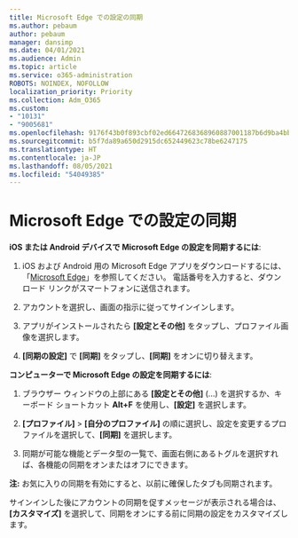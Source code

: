 ```yaml
---
title: Microsoft Edge での設定の同期
ms.author: pebaum
author: pebaum
manager: dansimp
ms.date: 04/01/2021
ms.audience: Admin
ms.topic: article
ms.service: o365-administration
ROBOTS: NOINDEX, NOFOLLOW
localization_priority: Priority
ms.collection: Adm_O365
ms.custom:
- "10131"
- "9005681"
ms.openlocfilehash: 9176f43b0f893cbf02ed6647268368960887001187b6d9ba4bbfe6ed546d7586
ms.sourcegitcommit: b5f7da89a650d2915dc652449623c78be6247175
ms.translationtype: HT
ms.contentlocale: ja-JP
ms.lasthandoff: 08/05/2021
ms.locfileid: "54049385"
---
```

# <a name="sync-settings-in-microsoft-edge"></a>Microsoft Edge での設定の同期

**iOS または Android デバイスで Microsoft Edge の設定を同期するには**:

1. iOS および Android 用の Microsoft Edge アプリをダウンロードするには、「[Microsoft Edge](https://www.microsoft.com/edge?ocid=SMC-IA-4534424)」を参照してください。 電話番号を入力すると、ダウンロード リンクがスマートフォンに送信されます。

1. アカウントを選択し、画面の指示に従ってサインインします。

1. アプリがインストールされたら **[設定とその他]** をタップし、プロファイル画像を選択します。

1. **[同期の設定]** で **[同期]** をタップし、**[同期]** をオンに切り替えます。 

**コンピューターで Microsoft Edge の設定を同期するには**:

1. ブラウザー ウィンドウの上部にある **[設定とその他]** (...) を選択するか、キーボード ショートカット **Alt+F** を使用し、**[設定]** を選択します。

1. **[プロファイル]** > **[自分のプロファイル]** の順に選択し、設定を変更するプロファイルを選択して、**[同期]** を選択します。

1. 同期が可能な機能とデータ型の一覧で、画面右側にあるトグルを選択すれば、各機能の同期をオンまたはオフにできます。

**注:** お気に入りの同期を有効にすると、以前に確保したタブも同期されます。

サインインした後にアカウントの同期を促すメッセージが表示される場合は、**[カスタマイズ]** を選択して、同期をオンにする前に同期の設定をカスタマイズします。